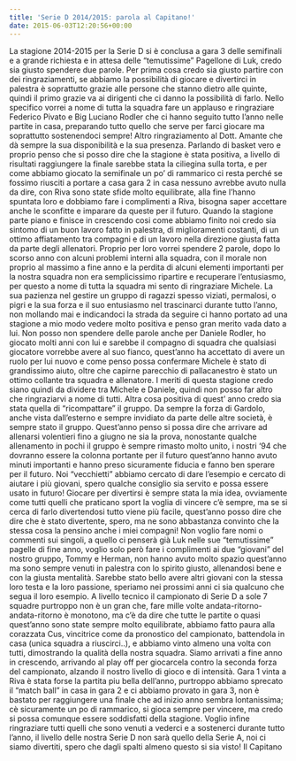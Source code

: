 ```yaml
---
title: 'Serie D 2014/2015: parola al Capitano!'
date: 2015-06-03T12:20:56+00:00
---
```

La stagione 2014-2015 per la Serie D si è conclusa a gara 3 delle semifinali e a grande richiesta e in attesa delle “temutissime” Pagellone di Luk, credo sia giusto spendere due parole. Per prima cosa credo sia giusto partire con dei ringraziamenti, se abbiamo la possibilità di giocare e divertirci in palestra è soprattutto grazie alle persone che stanno dietro alle quinte, quindi il primo grazie va ai dirigenti che ci danno la possibilità di farlo. Nello specifico vorrei a nome di tutta la squadra fare un applauso e ringraziare Federico Pivato e Big Luciano Rodler che ci hanno seguito tutto l’anno nelle partite in casa, preparando tutto quello che serve per farci giocare ma soprattutto sostenendoci sempre! Altro ringraziamento al Dott. Amante che dà sempre la sua disponibilità e la sua presenza. Parlando di basket vero e proprio penso che si posso dire che la stagione è stata positiva, a livello di risultati raggiungere la finale sarebbe stata la ciliegina sulla torta, e per come abbiamo giocato la semifinale un po’ di rammarico ci resta perché se fossimo riusciti a portare a casa gara 2 in casa nessuno avrebbe avuto nulla da dire, con Riva sono state sfide molto equilibrate, alla fine l’hanno spuntata loro e dobbiamo fare i complimenti a Riva, bisogna saper accettare anche le sconfitte e imparare da queste per il futuro. Quando la stagione parte piano e finisce in crescendo cosi come abbiamo finito noi credo sia sintomo di un buon lavoro fatto in palestra, di miglioramenti costanti, di un ottimo affiatamento tra compagni e di un lavoro nella direzione giusta fatta da parte degli allenatori. Proprio per loro vorrei spendere 2 parole, dopo lo scorso anno con alcuni problemi interni alla squadra, con il morale non proprio al massimo a fine anno e la perdita di alcuni elementi importanti per la nostra squadra non era semplicissimo ripartire e recuperare l’entusiasmo, per questo a nome di tutta la squadra mi sento di ringraziare Michele. La sua pazienza nel gestire un gruppo di ragazzi spesso viziati, permalosi, o pigri e la sua forza e il suo entusiasmo nel trascinarci durante tutto l’anno, non mollando mai e indicandoci la strada da seguire ci hanno portato ad una stagione a mio modo vedere molto positiva e penso gran merito vada dato a lui. Non posso non spendere delle parole anche per Daniele Rodler, ho giocato molti anni con lui e sarebbe il compagno di squadra che qualsiasi giocatore vorrebbe avere al suo fianco, quest’anno ha accettato di avere un ruolo per lui nuovo e come penso possa confermare Michele è stato di grandissimo aiuto, oltre che capirne parecchio di pallacanestro è stato un ottimo collante tra squadra e allenatore. I meriti di questa stagione credo siano quindi da dividere tra Michele e Daniele, quindi non posso far altro che ringraziarvi a nome di tutti. Altra cosa positiva di quest’ anno credo sia stata quella di “ricompattare” il gruppo. Da sempre la forza di Gardolo, anche vista dall’esterno e sempre invidiato da parte delle altre società, è sempre stato il gruppo. Quest’anno penso si possa dire che arrivare ad allenarsi volentieri fino a giugno ne sia la prova, nonostante qualche allenamento in pochi il gruppo è sempre rimasto molto unito, i nostri ‘94 che dovranno essere la colonna portante per il futuro quest’anno hanno avuto minuti importanti e hanno preso sicuramente fiducia e fanno ben sperare per il futuro. Noi “vecchietti” abbiamo cercato di dare l’esempio e cercato di aiutare i più giovani, spero qualche consiglio sia servito e possa essere usato in futuro! Giocare per divertirsi è sempre stata la mia idea, ovviamente come tutti quelli che praticano sport la voglia di vincere c’è sempre, ma se si cerca di farlo divertendosi tutto viene più facile, quest’anno posso dire che dire che è stato divertente, spero, ma ne sono abbastanza convinto che la stessa cosa la pensino anche i miei compagni! Non voglio fare nomi o commenti sui singoli, a quello ci penserà già Luk nelle sue “temutissime” pagelle di fine anno, voglio solo però fare i complimenti ai due “giovani” del nostro gruppo, Tommy e Herman, non hanno avuto molto spazio quest’anno ma sono sempre venuti in palestra con lo spirito giusto, allenandosi bene e con la giusta mentalità. Sarebbe stato bello avere altri giovani con la stessa loro testa e la loro passione, speriamo nei prossimi anni ci sia qualcuno che segua il loro esempio. A livello tecnico il campionato di Serie D a sole 7 squadre purtroppo non è un gran che, fare mille volte andata-ritorno-andata-ritorno è monotono, ma c’è da dire che tutte le partite o quasi quest’anno sono state sempre molto equilibrate, abbiamo fatto paura alla corazzata Cus, vincitrice come da pronostico del campionato, battendola in casa (unica squadra a riuscirci..), e abbiamo vinto almeno una volta con tutti, dimostrando la qualità della nostra squadra. Siamo arrivati a fine anno in crescendo, arrivando al play off per giocarcela contro la seconda forza del campionato, alzando il nostro livello di gioco e di intensità. Gara 1 vinta a Riva è stata forse la partita piu bella dell’anno, purtroppo abbiamo sprecato il “match ball” in casa in gara 2 e ci abbiamo provato in gara 3, non è bastato per raggiungere una finale che ad inizio anno sembra lontanissima; cè sicuramente un po di rammarico, si gioca sempre per vincere, ma credo si possa comunque essere soddisfatti della stagione. Voglio infine ringraziare tutti quelli che sono venuti a vederci e a sostenerci durante tutto l’anno, il livello delle nostra Serie D non sarà quello della Serie A, noi ci siamo divertiti, spero che dagli spalti almeno questo si sia visto! Il Capitano
